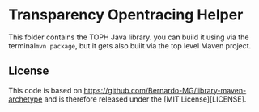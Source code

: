 # Transparency Opentracing Helper

This folder contains the TOPH Java library. you can build it using via the
terminal`mvn package`, but it gets also built via the top level Maven project.

## License
This code is based on https://github.com/Bernardo-MG/library-maven-archetype and
is therefore released under the [MIT License][LICENSE].
